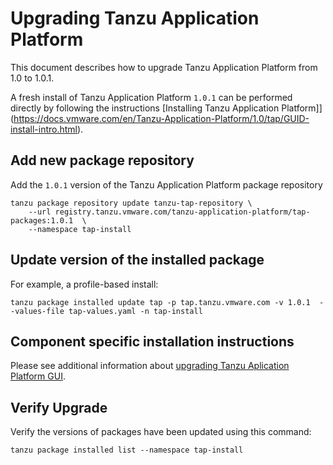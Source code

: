 # Upgrading Tanzu Application Platform

This document describes how to upgrade Tanzu Application Platform from 1.0 to 1.0.1.

A fresh install of Tanzu Application Platform `1.0.1` can be performed directly by following the instructions [Installing Tanzu Application Platform]](https://docs.vmware.com/en/Tanzu-Application-Platform/1.0/tap/GUID-install-intro.html).

## Add new package repository

Add the `1.0.1` version of the Tanzu Application Platform package repository

```
tanzu package repository update tanzu-tap-repository \
    --url registry.tanzu.vmware.com/tanzu-application-platform/tap-packages:1.0.1  \
    --namespace tap-install
```

## Update version of the installed package

For example, a profile-based install:
```
tanzu package installed update tap -p tap.tanzu.vmware.com -v 1.0.1  --values-file tap-values.yaml -n tap-install
```

## Component specific installation instructions

Please see additional information about [upgrading Tanzu Aplication Platform GUI](https://docs.vmware.com/en/Tanzu-Application-Platform/1.1/tap/GUID-tap-gui-upgrades.html).

## Verify Upgrade

Verify the versions of packages have been updated using this command:
```
tanzu package installed list --namespace tap-install
```